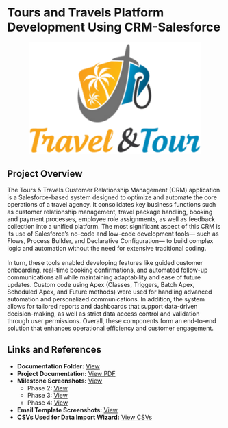 # Tours and Travels Platform Development Using CRM-Salesforce
<p align="center">
  <img src="logo.png" alt="CRM Logo" width="400">
</p>

## Project Overview
The Tours & Travels Customer Relationship Management (CRM) application is a Salesforce-based system designed to optimize and automate the core operations of a travel agency. It consolidates key business functions such as customer relationship management, travel package handling, booking and payment processes, employee role assignments, as well as feedback collection into a unified platform. The most significant aspect of this CRM is its use of Salesforce’s no-code and low-code development tools— such as Flows, Process Builder, and Declarative Configuration— to build complex logic and automation without the need for extensive traditional coding.
<br/><br/>
In turn, these tools enabled developing features like guided customer onboarding, real-time booking confirmations, and automated follow-up communications all while maintaining adaptability and ease of future updates. Custom code using Apex (Classes, Triggers, Batch Apex, Scheduled Apex, and Future methods) were used for handling advanced automation and personalized communications. In addition, the system allows for tailored reports and dashboards that support data-driven decision-making, as well as strict data access control and validation through user permissions. Overall, these components form an end-to-end solution that enhances operational efficiency and customer engagement.

## Links and References

+ **Documentation Folder:** [View](https://drive.google.com/drive/folders/1fljbBiypBPjiLieB1uHiNYHXYrz5bYOv?usp=sharing)<br/>
+ **Project Documentation:** [View PDF](https://drive.google.com/file/d/1_Cg9rsGamE_Lm1OseYpA-82I3F7cQqje/view?usp=sharing)<br/>
+ **Milestone Screenshots:** [View](https://drive.google.com/drive/folders/1-iecmosyCqG5Cav2tzpjCgtUjBgCMPqP?usp=sharing)<br/>
    - Phase 2: [View](https://drive.google.com/drive/folders/1COOpG2ssnoPyRszwnypjk5Gz1S56Sbav?usp=sharing)
    - Phase 3: [View](https://drive.google.com/drive/folders/1QaC4-UYbfrQggGmmzb0XpkA2tgJVuayC?usp=sharing)
    - Phase 4: [View](https://drive.google.com/drive/folders/1slO23uQBAtVfYmpxeqO_cgtDTJ1vv7kX?usp=sharing)
+ **Email Template Screenshots:** [View](https://drive.google.com/drive/folders/1KX7ZMDnfMwoSBRvUaVc_YHpMgTAWCAJq?usp=sharing)<br/>
+ **CSVs Used for Data Import Wizard:** [View CSVs](https://drive.google.com/drive/folders/1VsQj7_-LKyPt08EfprNZw0QawW-GpU5X?usp=sharing)<br/>